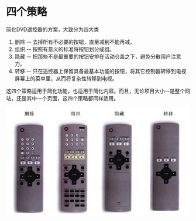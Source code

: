 # 四个策略

简化DVD遥控器的方案，大致分为四大类

1. 删除 -- 去掉所有不必要的按钮，直至减到不能再减。
2. 组织 -- 按照有意义的标准将按钮划分成组。
3. 隐藏 -- 把那些不是最重要的按钮安排在活动仓盖之下，避免分散用户注意力。
4. 转移 -- 只在遥控器上保留具备最基本功能的按钮，将其它控制器转移到电视屏幕上的菜单里，从而将复杂性转移到电视。

这四个策略适用于简化功能，也适用于简化内容。而且，无论项目大小--是整个网站，还是其中一个页面，这四个策略都同样适用。

![DVD遥控器，作者运用这四条策略分别简化后的效果](../images/four-policy.jpg)